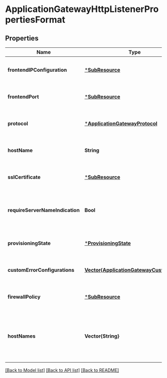 # ApplicationGatewayHttpListenerPropertiesFormat


## Properties
Name | Type | Description | Notes
------------ | ------------- | ------------- | -------------
**frontendIPConfiguration** | [***SubResource**](SubResource.md) |  | [optional] [default to nothing]
**frontendPort** | [***SubResource**](SubResource.md) |  | [optional] [default to nothing]
**protocol** | [***ApplicationGatewayProtocol**](ApplicationGatewayProtocol.md) |  | [optional] [default to nothing]
**hostName** | **String** | Host name of HTTP listener. | [optional] [default to nothing]
**sslCertificate** | [***SubResource**](SubResource.md) |  | [optional] [default to nothing]
**requireServerNameIndication** | **Bool** | Applicable only if protocol is https. Enables SNI for multi-hosting. | [optional] [default to nothing]
**provisioningState** | [***ProvisioningState**](ProvisioningState.md) |  | [optional] [default to nothing]
**customErrorConfigurations** | [**Vector{ApplicationGatewayCustomError}**](ApplicationGatewayCustomError.md) | Custom error configurations of the HTTP listener. | [optional] [default to nothing]
**firewallPolicy** | [***SubResource**](SubResource.md) |  | [optional] [default to nothing]
**hostNames** | **Vector{String}** | List of Host names for HTTP Listener that allows special wildcard characters as well. | [optional] [default to nothing]


[[Back to Model list]](../README.md#models) [[Back to API list]](../README.md#api-endpoints) [[Back to README]](../README.md)


